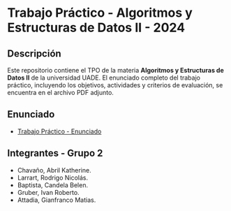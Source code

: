# Trabajo Práctico - Algoritmos y Estructuras de Datos II - 2024

## Descripción
Este repositorio contiene el TPO de la materia **Algoritmos y Estructuras de Datos II** de la universidad UADE. El enunciado completo del trabajo práctico, incluyendo los objetivos, actividades y criterios de evaluación, se encuentra en el archivo PDF adjunto.

## Enunciado
- [Trabajo Práctico - Enunciado](docs/TPO.pdf)

## Integrantes - Grupo 2

- Chavaño, Abril Katherine.
- Larrart, Rodrigo Nicolás.
- Baptista, Candela Belen.
- Gruber, Ivan Roberto.
- Attadia, Gianfranco Matias.
